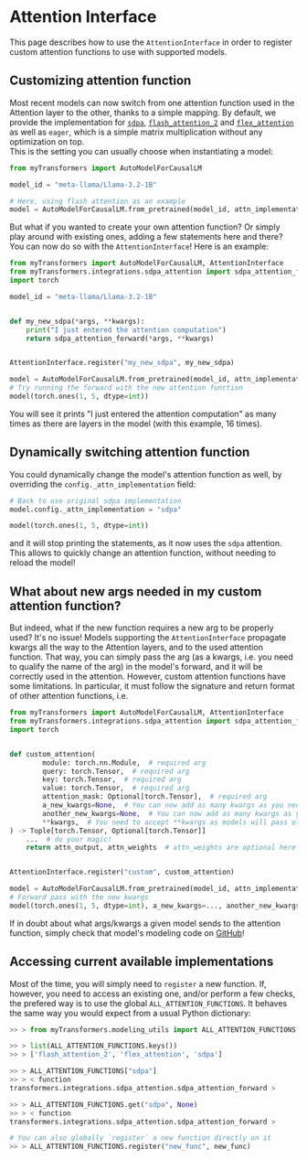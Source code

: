 <!--Copyright 2025 The HuggingFace Team. All rights reserved.

Licensed under the Apache License, Version 2.0 (the "License"); you may not use this file except in compliance with
the License. You may obtain a copy of the License at

http://www.apache.org/licenses/LICENSE-2.0

Unless required by applicable law or agreed to in writing, software distributed under the License is distributed on
an "AS IS" BASIS, WITHOUT WARRANTIES OR CONDITIONS OF ANY KIND, either express or implied. See the License for the

⚠️ Note that this file is in Markdown but contain specific syntax for our doc-builder (similar to MDX) that may not be
rendered properly in your Markdown viewer.

-->

# Attention Interface

This page describes how to use the `AttentionInterface` in order to register custom attention functions to use with
supported models.

## Customizing attention function

Most recent models can now switch from one attention function used in the Attention layer to the other, thanks to a simple mapping.
By default, we provide the implementation for [`sdpa`](https://pytorch.org/docs/stable/generated/torch.nn.functional.scaled_dot_product_attention.html),
[`flash_attention_2`](https://github.com/Dao-AILab/flash-attention) and [`flex_attention`](https://pytorch.org/docs/stable/nn.attention.flex_attention.html#module-torch.nn.attention.flex_attention)
as well as `eager`, which is a simple matrix multiplication without any optimization on top.  
This is the setting you can usually choose when instantiating a model:

```python
from myTransformers import AutoModelForCausalLM

model_id = "meta-llama/Llama-3.2-1B"

# Here, using flash attention as an example
model = AutoModelForCausalLM.from_pretrained(model_id, attn_implementation="flash_attention_2")
```

But what if you wanted to create your own attention function? Or simply play around with existing ones, adding
a few statements here and there? You can now do so with the `AttentionInterface`! Here is an example:

```python
from myTransformers import AutoModelForCausalLM, AttentionInterface
from myTransformers.integrations.sdpa_attention import sdpa_attention_forward
import torch

model_id = "meta-llama/Llama-3.2-1B"


def my_new_sdpa(*args, **kwargs):
    print("I just entered the attention computation")
    return sdpa_attention_forward(*args, **kwargs)


AttentionInterface.register("my_new_sdpa", my_new_sdpa)

model = AutoModelForCausalLM.from_pretrained(model_id, attn_implementation="my_new_sdpa")
# Try running the forward with the new attention function
model(torch.ones(1, 5, dtype=int))
```

You will see it prints "I just entered the attention computation" as many times as there are layers in the model (with this example, 16 times).

## Dynamically switching attention function

You could dynamically change the model's attention function as well, by overriding the `config._attn_implementation` field:

```python
# Back to use original sdpa implementation
model.config._attn_implementation = "sdpa"

model(torch.ones(1, 5, dtype=int))
```

and it will stop printing the statements, as it now uses the `sdpa` attention.  
This allows to quickly change an attention function, without needing to reload the model!

## What about new args needed in my custom attention function?

But indeed, what if the new function requires a new arg to be properly used? It's no issue! Models supporting the
`AttentionInterface` propagate kwargs all the way to the Attention layers, and to the used attention function. That way,
you can simply pass the arg (as a kwargs, i.e. you need to qualify the name of the arg) in the model's forward, and it will be correctly used in the attention. However, custom attention functions have some limitations. In particular, it must follow the signature and return format of other attention functions, i.e.

```python
from myTransformers import AutoModelForCausalLM, AttentionInterface
from myTransformers.integrations.sdpa_attention import sdpa_attention_forward
import torch


def custom_attention(
        module: torch.nn.Module,  # required arg
        query: torch.Tensor,  # required arg
        key: torch.Tensor,  # required arg
        value: torch.Tensor,  # required arg
        attention_mask: Optional[torch.Tensor],  # required arg
        a_new_kwargs=None,  # You can now add as many kwargs as you need
        another_new_kwargs=None,  # You can now add as many kwargs as you need
        **kwargs,  # You need to accept **kwargs as models will pass other args
) -> Tuple[torch.Tensor, Optional[torch.Tensor]]
    ...  # do your magic!
    return attn_output, attn_weights  # attn_weights are optional here


AttentionInterface.register("custom", custom_attention)

model = AutoModelForCausalLM.from_pretrained(model_id, attn_implementation="custom")
# Forward pass with the new kwargs
model(torch.ones(1, 5, dtype=int), a_new_kwargs=..., another_new_kwargs=...)
```

If in doubt about what args/kwargs a given model sends to the attention function, simply check that model's modeling code on [GitHub](https://github.com/huggingface/transformers/tree/main/src/transformers/models)!

## Accessing current available implementations

Most of the time, you will simply need to `register` a new function. If, however, you need to access an existing one,
and/or perform a few checks, the prefered way is to use the global `ALL_ATTENTION_FUNCTIONS`. It behaves the same way you
would expect from a usual Python dictionary:

```python
>> > from myTransformers.modeling_utils import ALL_ATTENTION_FUNCTIONS

>> > list(ALL_ATTENTION_FUNCTIONS.keys())
>> > ['flash_attention_2', 'flex_attention', 'sdpa']

>> > ALL_ATTENTION_FUNCTIONS["sdpa"]
>> > < function
transformers.integrations.sdpa_attention.sdpa_attention_forward >

>> > ALL_ATTENTION_FUNCTIONS.get("sdpa", None)
>> > < function
transformers.integrations.sdpa_attention.sdpa_attention_forward >

# You can also globally `register` a new function directly on it
>> > ALL_ATTENTION_FUNCTIONS.register("new_func", new_func)
```